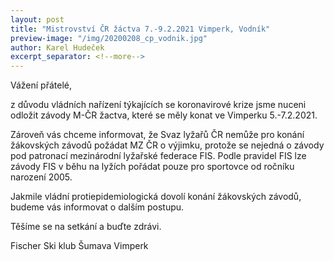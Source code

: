 ```yaml
---
layout: post
title: "Mistrovství ČR žáctva 7.-9.2.2021 Vimperk, Vodník"
preview-image: "/img/20200208_cp_vodnik.jpg"
author: Karel Hudeček
excerpt_separator: <!--more-->
---
```


Vážení přátelé,

z důvodu vládních nařízení týkajících se koronavirové krize jsme nuceni odložit závody M-ČR žactva, které se měly konat ve Vimperku 5.-7.2.2021.

Zároveň vás chceme informovat, že Svaz lyžařů ČR nemůže pro konání žákovských závodů požádat MZ ČR o výjimku, protože se nejedná o závody pod patronací mezinárodní lyžařské federace FIS. Podle pravidel FIS lze závody FIS v běhu na lyžích pořádat pouze pro sportovce od ročníku narození 2005.

Jakmile vládní protiepidemiologická dovolí konání žákovských závodů, budeme vás informovat o dalším postupu.

Těšíme se na setkání a buďte zdrávi.

Fischer Ski klub Šumava Vimperk
 <!--more-->